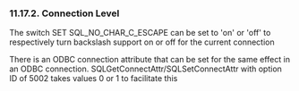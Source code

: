 <div id="backslashconlevel" class="section">

<div class="titlepage">

<div>

<div>

### 11.17.2. Connection Level

</div>

</div>

</div>

The switch SET SQL_NO_CHAR_C_ESCAPE can be set to 'on' or 'off' to
respectively turn backslash support on or off for the current connection

There is an ODBC connection attribute that can be set for the same
effect in an ODBC connection. SQLGetConnectAttr/SQLSetConnectAttr with
option ID of 5002 takes values 0 or 1 to facilitate this

</div>
